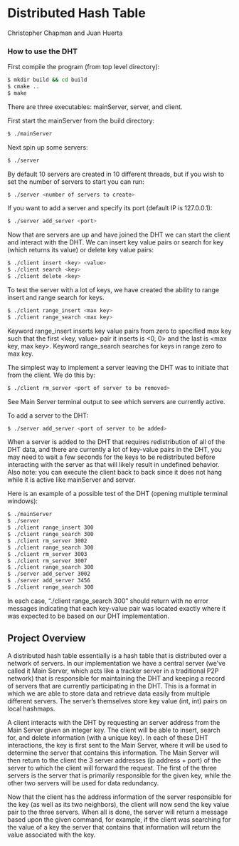 # Distributed Hash Table
Christopher Chapman and Juan Huerta



### How to use the DHT
First compile the program (from top level directory):
```bash
$ mkdir build && cd build
$ cmake ..
$ make
```

There are three executables: mainServer, server, and client.

First start the mainServer from the build directory:
```bash
$ ./mainServer
```

Next spin up some servers:
```bash
$ ./server
```

By default 10 servers are created in 10 different threads, but if you wish to set the number of servers to start you can run:
```bash
$ ./server <number of servers to create>
```

If you want to add a server and specify its port (default IP is 127.0.0.1):
```bash
$ ./server add_server <port> 
```

Now that are servers are up and have joined the DHT we can start the client and interact with the DHT. We can insert key value pairs or search for key (which returns its value) or delete key value pairs:
```bash
$ ./client insert <key> <value>
$ ./client search <key> 
$ ./client delete <key> 
```

To test the server with a lot of keys, we have created the ability to range insert and range search for keys. 
```bash
$ ./client range_insert <max key>
$ ./client range_search <max key>
```
Keyword range_insert inserts key value pairs from zero to specified max key such that the first <key, value> pair it inserts is <0, 0> and the last is <max key, max key>. Keyword range_search searches for keys in range zero to max key.


The simplest way to implement a server leaving the DHT was to initiate that from the client. We do this by:
```bash
$ ./client rm_server <port of server to be removed> 
```
See Main Server terminal output to see which servers are currently active. 

To add a server to the DHT:
```bash
$ ./server add_server <port of server to be added>
```

When a server is added to the DHT that requires redistribution of all of the DHT data, and there are currently a lot of key-value pairs in the DHT, you may need to wait a few seconds for the keys to be redistributed before interacting with the server as that will likely result in undefined behavior. Also note: you can execute the client back to back since it does not hang while it is active like mainServer and server.

Here is an example of a possible test of the DHT (opening multiple terminal windows):
```bash
$ ./mainServer
$ ./server 
$ ./client range_insert 300
$ ./client range_search 300
$ ./client rm_server 3002
$ ./client range_search 300
$ ./client rm_server 3003
$ ./client rm_server 3007
$ ./client range_search 300
$ ./server add_server 3002
$ ./server add_server 3456
$ ./client range_search 300
```

In each case, “./client range_search 300” should return with no error messages indicating that each key-value pair was located exactly where it was expected to be based on our DHT implementation. 

## Project Overview
A distributed hash table essentially is a hash table that is distributed over a network of servers. In our implementation we have a central server (we’ve called it Main Server, which acts like a tracker server in a traditional P2P network) that is responsible for maintaining the DHT and keeping a record of servers that are currently participating in the DHT. This is a format in which we are able to store data and retrieve data easily from multiple different servers. The server’s themselves store key value (int, int) pairs on local hashmaps. 

A client interacts with the DHT by requesting an server address from the Main Server given an integer key. The client will be able to insert, search for, and delete information (with a unique key). In each of these DHT interactions, the key is first sent to the Main Server, where it will be used to determine the server that contains this information. The Main Server will then return to the client the 3 server addresses (ip address + port) of the server to which the client will forward the request. The first of the three servers is the server that is primarily responsible for the given key, while the other two servers will be used for data redundancy.

Now that the client has the address information of the server responsible for the key (as well as its two neighbors), the client will now send the key value pair to the three servers. When all is done, the server will return a message based upon the given command, for example, if the client was searching for the value of a key the server that contains that information will return the value associated with the key.

